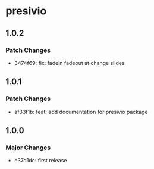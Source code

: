 # presivio

## 1.0.2

### Patch Changes

- 3474f69: fix: fadein fadeout at change slides

## 1.0.1

### Patch Changes

- af33f1b: feat: add documentation for presivio package

## 1.0.0

### Major Changes

- e37d1dc: first release
